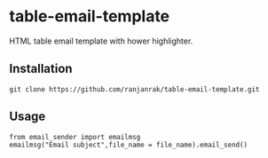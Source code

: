 # table-email-template
HTML table email template with hower highlighter.


## Installation
``` 
git clone https://github.com/ranjanrak/table-email-template.git
```

## Usage

```
from email_sender import emailmsg
emailmsg("Email subject",file_name = file_name).email_send()
```